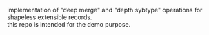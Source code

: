 implementation of "deep merge" and "depth sybtype" operations for shapeless extensible records.  
this repo is intended for the demo purpose.  

